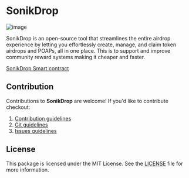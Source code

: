 # SonikDrop

![image](https://github.com/user-attachments/assets/dcee8545-cf6a-40aa-87dd-e972142e996e)

SonikDrop is an open-source tool that streamlines the entire airdrop experience by letting you effortlessly create, manage, and claim token airdrops and POAPs, all in one place. This is to support and improve community reward systems making it cheaper and faster.

[SonikDrop Smart contract](https://github.com/youngancient/SonikFoundry)

## Contribution

Contributions to **SonikDrop** are welcome! If you'd like to contribute checkout:

1. [Contribution guidelines](https://github.com/youngancient/SonikDropApp/blob/main/CONTRIBUTION_GUIDELINES.md)  
2. [Git guidelines](https://github.com/youngancient/SonikDropApp/blob/main/GIT_GUIDELINES.md)  
3. [Issues guidelines](https://github.com/youngancient/SonikDropApp/blob/main/ISSUES_GUIDELINES.md)  

## License

This package is licensed under the MIT License. See the [LICENSE](./LICENSE) file for more information.

